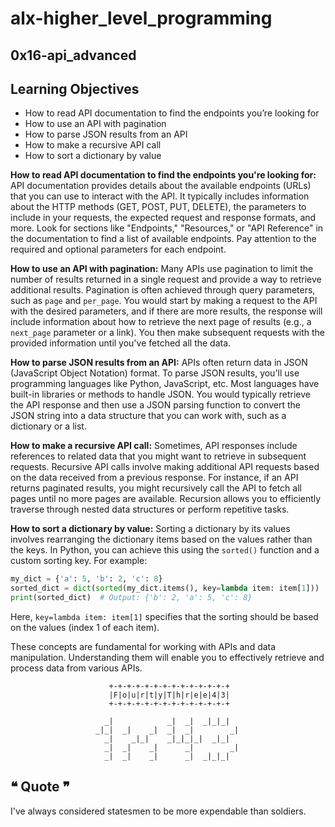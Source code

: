 # alx-higher_level_programming

## 0x16-api_advanced

## Learning Objectives
- How to read API documentation to find the endpoints you’re looking for
- How to use an API with pagination
- How to parse JSON results from an API
- How to make a recursive API call
- How to sort a dictionary by value

**How to read API documentation to find the endpoints you're looking for:**
API documentation provides details about the available endpoints (URLs) that you can use to interact with the API. It typically includes information about the HTTP methods (GET, POST, PUT, DELETE), the parameters to include in your requests, the expected request and response formats, and more. Look for sections like "Endpoints," "Resources," or "API Reference" in the documentation to find a list of available endpoints. Pay attention to the required and optional parameters for each endpoint.

**How to use an API with pagination:**
Many APIs use pagination to limit the number of results returned in a single request and provide a way to retrieve additional results. Pagination is often achieved through query parameters, such as `page` and `per_page`. You would start by making a request to the API with the desired parameters, and if there are more results, the response will include information about how to retrieve the next page of results (e.g., a `next_page` parameter or a link). You then make subsequent requests with the provided information until you've fetched all the data.

**How to parse JSON results from an API:**
APIs often return data in JSON (JavaScript Object Notation) format. To parse JSON results, you'll use programming languages like Python, JavaScript, etc. Most languages have built-in libraries or methods to handle JSON. You would typically retrieve the API response and then use a JSON parsing function to convert the JSON string into a data structure that you can work with, such as a dictionary or a list.

**How to make a recursive API call:**
Sometimes, API responses include references to related data that you might want to retrieve in subsequent requests. Recursive API calls involve making additional API requests based on the data received from a previous response. For instance, if an API returns paginated results, you might recursively call the API to fetch all pages until no more pages are available. Recursion allows you to efficiently traverse through nested data structures or perform repetitive tasks.

**How to sort a dictionary by value:**
Sorting a dictionary by its values involves rearranging the dictionary items based on the values rather than the keys. In Python, you can achieve this using the `sorted()` function and a custom sorting key. For example:

```python
my_dict = {'a': 5, 'b': 2, 'c': 8}
sorted_dict = dict(sorted(my_dict.items(), key=lambda item: item[1]))
print(sorted_dict)  # Output: {'b': 2, 'a': 5, 'c': 8}
```

Here, `key=lambda item: item[1]` specifies that the sorting should be based on the values (index 1 of each item).

These concepts are fundamental for working with APIs and data manipulation. Understanding them will enable you to effectively retrieve and process data from various APIs.

                          +-+-+-+-+-+-+-+-+-+-+-+-+-+
                          |F|o|u|r|t|y|T|h|r|e|e|4|3|
                          +-+-+-+-+-+-+-+-+-+-+-+-+-+
                                                         
                         _|            _|  _|  _|_|_|    
                       _|_|  _|    _|  _|  _|        _|  
                         _|    _|_|    _|_|_|_|  _|_|    
                         _|  _|    _|      _|        _|  
                         _|  _|    _|      _|  _|_|_|    
                                                         
                                                         
## ❝ Quote ❞

I've always considered statesmen to be more expendable than soldiers.
